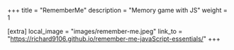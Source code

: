 +++
title = "RememberMe"
description = "Memory game with JS"
weight = 1

[extra]
local_image = "images/remember-me.jpeg"
link_to = "https://richard9106.github.io/remember-me-javaScript-essentials/"
+++
